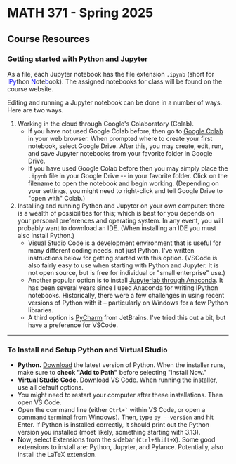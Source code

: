 # MATH 371 - Spring 2025

## Course Resources

### Getting started with Python and Jupyter
As a file, each Jupyter notebook has the file extension `.ipynb` (short for <span style="color:blue;">IPy</span>thon <span style="color:blue;">N</span>ote<span style="color:blue;">b</span>ook). The assigned notebooks for class will be found on the course website.

Editing and running a Jupyter notebook can be done in a number of ways. Here are two ways.
1. Working in the cloud through Google's Colaboratory (Colab). 
    * If you have not used Google Colab before, then go to [Google Colab](https://colab.google/) in your web browser. When prompted where to create your first notebook, select Google Drive. After this, you may create, edit, run, and save Jupyter notebooks from your favorite folder in Google Drive.
    * If you have used Google Colab before then you may simply place the `.ipynb` file in your Google Drive -- in your favorite folder. Click on the filename to open the notebook and begin working. (Depending on your settings, you might need to right-click and tell Google Drive to "open with" Colab.)
2. Installing and running Python and Jupyter on your own computer: there is a wealth of possibilities for this; which is best for you depends on your personal preferences and operating system. In any event, you will probably want to download an IDE. (When installing an IDE you must also install Python.)
    * Visual Studio Code is a development environment that is useful for many different coding needs, not just Python. I've written instructions below for getting started with this option. (VSCode is also fairly easy to use when starting with Python and Jupyter. It is not open source, but is free for individual or "small enterprise" use.)
    * Another popular option is to install [Jupyterlab through Anaconda](https://anaconda.org/anaconda). It has been several years since I used Anaconda for writing IPython notebooks. Historically, there were a few challenges in using recent versions of Python with it &ndash; particularly on Windows for a few Python libraries.
    * A third option is [PyCharm](https://www.jetbrains.com/pycharm/) from JetBrains. I've tried this out a bit, but have a preference for VSCode. 

---

### To Install and Setup Python and Virtual Studio
* **Python.** [Download](https://www.python.org/downloads/) the latest version of Python. When the installer runs, make sure to **check "Add to Path"** before selecting "Install Now."
* **Virtual Studio Code.** [Download](https://code.visualstudio.com/) VS Code. When running the installer, use all default options.
* You might need to restart your computer after these installations. Then open VS Code.
* Open the command line (either `` Ctrl+` `` within VS Code, or open a command terminal from Windows). Then, type `py --version` and hit Enter. If Python is installed correctly, it should print out the Python version you installed (most likely, something starting with 3.13).
* Now, select Extensions from the sidebar (`` Ctrl+Shift+X ``). Some good extensions to install are: Python, Jupyter, and Pylance. Potentially, also install the LaTeX extension. 